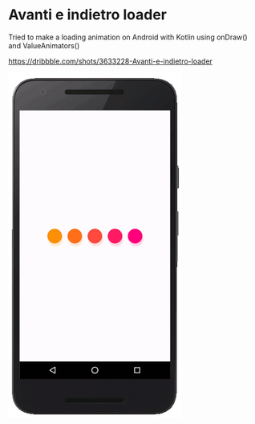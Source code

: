 # Avanti e indietro loader
Tried to make a loading animation on Android with Kotlin using onDraw() and ValueAnimators()

https://dribbble.com/shots/3633228-Avanti-e-indietro-loader


![Rotating circles loading animation](avanti-animation.gif)

